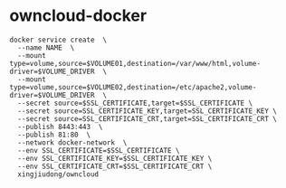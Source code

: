 # owncloud-docker

    docker service create  \
      --name NAME  \
      --mount type=volume,source=$VOLUME01,destination=/var/www/html,volume-driver=$VOLUME_DRIVER  \
      --mount type=volume,source=$VOLUME02,destination=/etc/apache2,volume-driver=$VOLUME_DRIVER  \
      --secret source=$SSL_CERTIFICATE,target=$SSL_CERTIFICATE \
      --secret source=SSL_CERTIFICATE_KEY,target=SSL_CERTIFICATE_KEY \
      --secret source=SSL_CERTIFICATE_CRT,target=SSL_CERTIFICATE_CRT \
      --publish 8443:443  \
      --publish 81:80  \
      --network docker-network  \
      --env SSL_CERTIFICATE=$SSL_CERTIFICATE \
      --env SSL_CERTIFICATE_KEY=$SSL_CERTIFICATE_KEY \
      --env SSL_CERTIFICATE_CRT=$SSL_CERTIFICATE_CRT \
      xingjiudong/owncloud
